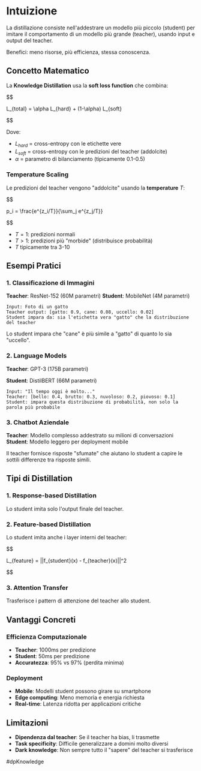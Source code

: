 # Intuizione

La distillazione consiste nell'addestrare un modello più piccolo (student) per imitare il comportamento di un modello più grande (teacher), usando input e output del teacher.

Benefici: meno risorse, più efficienza, stessa conoscenza.

## Concetto Matematico

La **Knowledge Distillation** usa la **soft loss function** che combina:

$$

L_{total} = \alpha L_{hard} + (1-\alpha) L_{soft}

$$

Dove:

- $L_{hard}$ = cross-entropy con le etichette vere
- $L_{soft}$ = cross-entropy con le predizioni del teacher (addolcite)
- $\alpha$ = parametro di bilanciamento (tipicamente 0.1-0.5)

### Temperature Scaling

Le predizioni del teacher vengono "addolcite" usando la **temperature** $T$:

$$

p_i = \frac{e^{z_i/T}}{\sum_j e^{z_j/T}}

$$

- $T = 1$: predizioni normali
- $T > 1$: predizioni più "morbide" (distribuisce probabilità)
- $T$ tipicamente tra 3-10

## Esempi Pratici

### 1. Classificazione di Immagini

**Teacher**: ResNet-152 (60M parametri) **Student**: MobileNet (4M parametri)

```
Input: Foto di un gatto
Teacher output: [gatto: 0.9, cane: 0.08, uccello: 0.02]
Student impara da: sia l'etichetta vera "gatto" che la distribuzione del teacher
```

Lo student impara che "cane" è più simile a "gatto" di quanto lo sia "uccello".

### 2. Language Models

**Teacher**: GPT-3 (175B parametri)

**Student**: DistilBERT (66M parametri)

```
Input: "Il tempo oggi è molto..."
Teacher: [bello: 0.4, brutto: 0.3, nuvoloso: 0.2, piovoso: 0.1]
Student: impara questa distribuzione di probabilità, non solo la parola più probabile
```

### 3. Chatbot Aziendale

**Teacher**: Modello complesso addestrato su milioni di conversazioni **Student**: Modello leggero per deployment mobile

Il teacher fornisce risposte "sfumate" che aiutano lo student a capire le sottili differenze tra risposte simili.

## Tipi di Distillation

### 1. **Response-based Distillation**

Lo student imita solo l'output finale del teacher.

### 2. **Feature-based Distillation**

Lo student imita anche i layer interni del teacher:

$$

L_{feature} = ||f_{student}(x) - f_{teacher}(x)||^2

$$

### 3. **Attention Transfer**

Trasferisce i pattern di attenzione del teacher allo student.

## Vantaggi Concreti

### Efficienza Computazionale

- **Teacher**: 1000ms per predizione
- **Student**: 50ms per predizione
- **Accuratezza**: 95% vs 97% (perdita minima)

### Deployment

- **Mobile**: Modelli student possono girare su smartphone
- **Edge computing**: Meno memoria e energia richiesta
- **Real-time**: Latenza ridotta per applicazioni critiche

## Limitazioni

- **Dipendenza dal teacher**: Se il teacher ha bias, li trasmette
- **Task specificity**: Difficile generalizzare a domini molto diversi
- **Dark knowledge**: Non sempre tutto il "sapere" del teacher si trasferisce

#dpKnowledge 